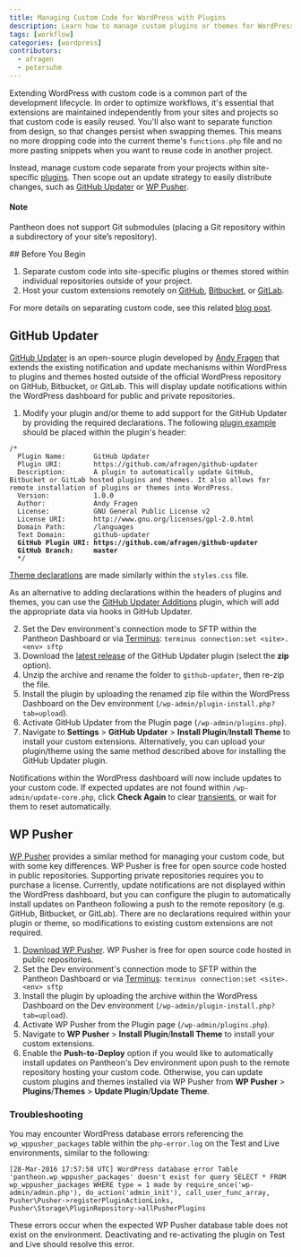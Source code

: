 ```yaml
---
title: Managing Custom Code for WordPress with Plugins
description: Learn how to manage custom plugins or themes for WordPress sites using GitHub Updater or WP Pusher.
tags: [workflow]
categories: [wordpress]
contributors:
  - afragen
  - petersuhm
---
```

Extending WordPress with custom code is a common part of the development lifecycle. In order to optimize workflows, it's essential that extensions are maintained independently from your sites and projects so that custom code is easily reused. You'll also want to separate function from design, so that changes persist when swapping themes. This means no more dropping code into the current theme's `functions.php` file and no more pasting snippets when you want to reuse code in another project.

Instead, manage custom code separate from your projects within site-specific [plugins](https://codex.wordpress.org/Writing_a_Plugin). Then scope out an update strategy to easily distribute changes, such as [GitHub Updater](https://github.com/afragen/github-updater) or [WP Pusher](https://wppusher.com/).

<div class="alert alert-info">
<h4 class="info">Note</h4>
<p>Pantheon does not support Git submodules (placing a Git repository within a subdirectory of your site’s repository).</p>
</div>
## Before You Begin

1. Separate custom code into site-specific plugins or themes stored within individual repositories outside of your project.
2. Host your custom extensions remotely on [GitHub](https://github.com/), [Bitbucket](https://bitbucket.org), or [GitLab](https://about.gitlab.com/).

For more details on separating custom code, see this related [blog post](https://pantheon.io/blog/wordpress-development-git).

## GitHub Updater
[GitHub Updater](https://github.com/afragen/github-updater) is an open-source plugin developed by [Andy Fragen](https://thefragens.com) that extends the existing notification and update mechanisms within WordPress to plugins and themes hosted outside of the official WordPress repository on GitHub, Bitbucket, or GitLab. This will display update notifications within the WordPress dashboard for public and private repositories.

1. Modify your plugin and/or theme to add support for the GitHub Updater by providing the required declarations. The following [plugin example](https://github.com/afragen/github-updater/#plugins) should be placed within the plugin's header:
  <pre><code>/*
  Plugin Name:       GitHub Updater
  Plugin URI:        https://github.com/afragen/github-updater
  Description:       A plugin to automatically update GitHub, Bitbucket or GitLab hosted plugins and themes. It also allows for remote installation of plugins or themes into WordPress.
  Version:           1.0.0
  Author:            Andy Fragen
  License:           GNU General Public License v2
  License URI:       http://www.gnu.org/licenses/gpl-2.0.html
  Domain Path:       /languages
  Text Domain:       github-updater
  <b>GitHub Plugin URI: https://github.com/afragen/github-updater
  GitHub Branch:     master</b>
  */</code></pre>
  [Theme declarations](https://github.com/afragen/github-updater#themes) are made similarly within the `styles.css` file.

  As an alternative to adding declarations within the headers of plugins and themes, you can use the [GitHub Updater Additions](https://github.com/afragen/github-updater-additions) plugin, which will add the appropriate data via hooks in GitHub Updater.

2. Set the Dev environment's connection mode to SFTP within the Pantheon Dashboard or via [Terminus](/docs/terminus): `terminus connection:set <site>.<env> sftp`
3. Download the [latest release](https://github.com/afragen/github-updater/releases) of the GitHub Updater plugin (select the **zip** option).
4. Unzip the archive and rename the folder to `github-updater`, then re-zip the file.
5. Install the plugin by uploading the renamed zip file within the WordPress Dashboard on the Dev environment (`/wp-admin/plugin-install.php?tab=upload`).
6. Activate GitHub Updater from the Plugin page (`/wp-admin/plugins.php`).
7. Navigate to **Settings** > **GitHub Updater** > **Install Plugin**/**Install Theme** to install your custom extensions. Alternatively, you can upload your plugin/theme using the same method described above for installing the GitHub Updater plugin.

Notifications within the WordPress dashboard will now include updates to your custom code. If expected updates are not found within `/wp-admin/update-core.php`, click **Check Again** to clear [transients](https://codex.wordpress.org/Transients_API), or wait for them to reset automatically.


## WP Pusher
[WP Pusher](https://wppusher.com/) provides a similar method for managing your custom code, but with some key differences. WP Pusher is free for open source code hosted in public repositories. Supporting private repositories requires you to purchase a license. Currently, update notifications are not displayed within the WordPress dashboard, but you can configure the plugin to automatically install updates on Pantheon following a push to the remote repository (e.g. GitHub, Bitbucket, or GitLab). There are no declarations required within your plugin or theme, so modifications to existing custom extensions are not required.

1. [Download WP Pusher](https://wppusher.com/). WP Pusher is free for open source code hosted in public repositories.
2. Set the Dev environment's connection mode to SFTP within the Pantheon Dashboard or via [Terminus](/docs/terminus): `terminus connection:set <site>.<env> sftp`
3. Install the plugin by uploading the archive within the WordPress Dashboard on the Dev environment (`/wp-admin/plugin-install.php?tab=upload`).
4. Activate WP Pusher from the Plugin page (`/wp-admin/plugins.php`).
5. Navigate to **WP Pusher** > **Install Plugin**/**Install Theme** to install your custom extensions.
6. Enable the **Push-to-Deploy** option if you would like to automatically install updates on Pantheon's Dev environment upon push to the remote repository hosting your custom code. Otherwise, you can update custom plugins and themes installed via WP Pusher from **WP Pusher** > **Plugins**/**Themes** > **Update Plugin**/**Update Theme**.

### Troubleshooting
You may encounter WordPress database errors referencing the `wp_wppusher_packages` table within the `php-error.log` on the Test and Live environments, similar to the following:

```mysql
[28-Mar-2016 17:57:58 UTC] WordPress database error Table 'pantheon.wp_wppusher_packages' doesn't exist for query SELECT * FROM wp_wppusher_packages WHERE type = 1 made by require_once('wp-admin/admin.php'), do_action('admin_init'), call_user_func_array, Pusher\Pusher->registerPluginActionLinks, Pusher\Storage\PluginRepository->allPusherPlugins
```

These errors occur when the expected WP Pusher database table does not exist on the environment. Deactivating and re-activating the plugin on Test and Live should resolve this error.
